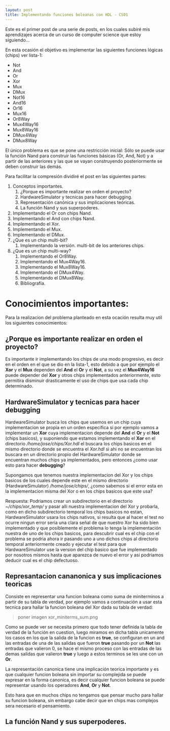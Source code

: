 ```yaml
---
layout: post
title: Implementando funciones boleanas con HDL - CS01
---
```


Este es el primer post de una serie de posts, en los cuales subiré mis aprendizajes acerca de un curso de computer science que estoy siguiendo...

En esta ocasión el objetivo es implementar las siguientes funciones lógicas (chips) ver lista-1:

- Not
- And
- Or
- Xor
- Mux
- DMux
- Not16
- And16
- Or16
- Mux16
- Or8Way
- Mux4Way16
- Mux8Way16
- DMux4Way
- DMux8Way

El único problema es que se pone una restricción inicial: Sólo se puede usar la función Nand para construir las funciones básicas (Or, And, Not) y a partir de las anteriores y las que se vayan construyendo posteriormente se deben construir las demás.

Para facilitar la compresión dividiré el post en las siguientes partes:

1. Conceptos importantes.
    1. ¿Porque es importante realizar en orden el proyecto?
    2. HardwareSimulator y tecnicas para hacer debugging.
    3. Representación canónica y sus implicaciones teóricas.
    4. La función Nand y sus superpoderes.
2. Implementando el Or con chips Nand.
3. Implementando el And con chips Nand.
4. Implementando el Xor.
5. Implementando el Mux.
6. Implementando el DMux.
7. ¿Que es un chip multi-bit?
    1. Implementando la versión. multi-bit de los anteriores chips.
8. ¿Que es un chip multi-way?
    1. Implementando el Or8Way.
    2. Implementando el Mux4Way16.
    3. Implementando el Mux8Way16.
    4. Implementando el DMux4Way.
    5. Implementando el DMux8Way.
    6. Bibliografía.
    
# Conocimientos importantes:
Para la realizacion del problema planteado en esta ocación resulta muy util los siguientes conocimientos:

## ¿Porque es importante realizar en orden el proyecto?
Es importante ir implementando los chips de una modo progresivo, es decir en el orden en el que se dio en la lista-1, esto debido a que por ejemplo el **Xor** y el **Mux** dependen del **And** el **Or** y el **Not**, a su vez el **Mux4Way16** puede depender del **Xor** y otros chips implementados anteriormente, esto permitira disminuir drasticamente el uso de chips que usa cada chip determinado.

## HardwareSimulator y tecnicas para hacer debugging
HardwareSimulator busca los chips que usemos en un chip cuya implementacion se propia en un orden especifica si por ejemplo vamos a  implementar un **Xor** cuya implementacion depende del **And** el **Or** y el **Not** (chips basicos), y suponiendo que estamos implementando el **Xor** en el directorio */home/jose/chips/Xor.hdl* el buscara los chips basicos en el mismo directorio donde se encuentra el *Xor.hdl* si ahi no se encuentran los buscara en un directorio propio del HardwareSimulator donde se encuentran muchos chips ya implementados, pero entonces ¿como usar esto para hacer **debugging**?

Supongamos que tenemos nuestra implementacion del Xor y los chips basicos de los cuales depende este en el mismo directorio (HardwareSimulator) */home/jose/chips/*, ¿como sabemos si el error esta en la implementacion misma del Xor o en los chips basicos que este usa?

Respuesta: Podriamos crear un subdirectorio en el directorio *~/chips/xor_temp/* y pasar alli nuestra implementacion del Xor y probarla, como en dicho subdirectorio temporal los chips basicos no estan, HardwareSimulator usara los chips nativos, si resulta que al hacer el test no ocurre ningun error seria una clara señal de que nuestro Xor ha sido bien implementado y que posiblemente el problema lo tenga la implementación nuestra de uno de los chips basicos, para descubrir cual es el chip con el problema se podria ahora ir pasando uno a uno dichos chips al directorio temporal anteriormente creado y ejecutar el test para que HardwareSimulator use la version del chip basico que fue implementado por nosotros mismos hasta que aparezca de nuevo el error y asi podriamos deducir cual es el chip defectuoso.

## Represantacion cananonica y sus implicaciones teoricas
Consiste en representar una funcion boleana como suma de miniterminos a partir de su tabla de verdad, por ejemplo vamos a continuación a usar esta tecnica para hallar la funcion boleana del Xor dada su tabla de verdad:

> poner imagen xor_miniterms_sum.png

Como se puede ver se necesita primero que todo tener definida la tabla de verdad de la función en cuestion, luego miramos en dicha tabla unicamente los casos en los que la salida de la funcion es **true**, se configuran en un and las entradas de una de las salidas que fueron **true** pasando por un **Not** las entradas que valieron 0, se hace el mismo proceso con las entradas de las demas salidas que valieron **true** y luego a estos terminos se les une con un **Or**.

La representación canonica tiene una implicación teorica importante y es que cualquier funcion boleana sin importar su complejida se puede expresar en la forma canonica, es decir cualquier funcion boleana se puede representar usando los operadores **And**, **Or** y **Not**.

Esto hara que en muchos chips no tengamos que pensar mucho para hallar su funcion boleana, sin embargo cabe decir que en chips mas complejos sera necesario el pensamiento.

## La función Nand y sus superpoderes.
